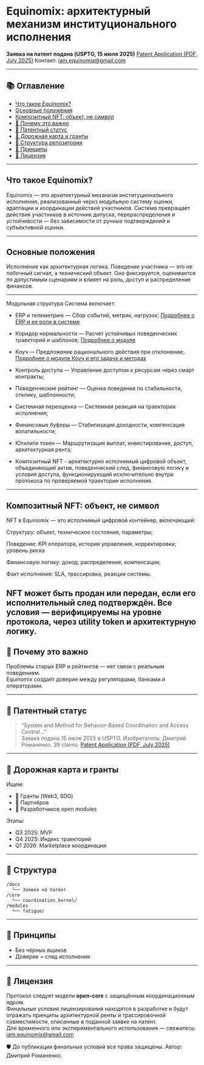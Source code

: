
# Equinomix: архитектурный механизм институционального исполнения

**Заявка на патент подана (USPTO, 15 июля 2025)**  [Patent Application (PDF, July 2025)](./docs/Provisional_Patent_Equinomix_USPTO_2025.pdf)
Контакт: iam.equinomix@gmail.com

---

## 📚 Оглавление

- [Что такое Equinomix?](#-что-такое-equinomix)
- [Основные положения](#основные-положения)
- [Композитный NFT: объект, не символ](#композитный-nft-объект-не-символ)
- [🧠 Почему это важно](#-почему-это-важно)
- [🔐 Патентный статус](#-патентный-статус)
- [🚀 Дорожная карта и гранты](#-дорожная-карта-и-гранты)
- [📂 Структура репозитория](#-структура-репозитория)
- [🧠 Принципы](#-принципы)
- [🙌 Лицензия](#-лицензия)

---

## Что такое Equinomix?

Equinomix — это архитектурный механизм институционального исполнения, реализованный через модульную систему оценки, адаптации и координации действий участников. Система превращает действия участников в источник допуска, перераспределения и устойчивости — без зависимости от ручных подтверждений и субъективной оценки.

---

## Основные положения
Исполнение как архитектурная логика.
Поведение участника — это не побочный сигнал, а технический объект. Оно фиксируется, оценивается по допустимым сценариям и влияет на роль, доступ и распределение финансов.

---

Модульная структура
Система включает:

- ERP и телеметрию — Сбор событий, метрик, нагрузок;
[Подробнее о ERP и ее роли в системе](https://github.com/BigMekCore/equinomix/blob/main/docs/%D0%95%D0%A0%D0%9F%20%D0%BC%D0%BE%D0%B4%D1%83%D0%BB%D1%8C.pdf)

- Коридор нормальности — Расчет устойчивых поведенческих траекторий и шаблонов;
[Подробнее о модуле](https://github.com/BigMekCore/equinomix/blob/main/docs/%D0%BC%D0%BE%D0%B4%D1%83%D0%BB%D1%8C%20%D0%BA%D0%BE%D1%80%D0%B8%D0%B4%D0%BE%D1%80%20%D0%BD%D0%BE%D1%80%D0%BC%D0%B0%D0%BB%D1%8C%D0%BD%D0%BE%D1%81%D1%82%D0%B8.pdf)

- Коуч — Предложение рационального действия при отклонении;. [Подробнее о модуле Коуч и его задачх и методах](https://github.com/BigMekCore/equinomix/blob/main/docs/%D0%9C%D0%BE%D0%B4%D1%83%D0%BB%D1%8C%20%D0%9A%D0%BE%D1%83%D1%87.pdf)
- Контроль доступа — Управление доступом к ресурсам через смарт контракты;
- Поведенческие рейтинг — Оценка поведения по стабильности, отклику, шаблонности;
- Системная переоценка — Системная реакция на траектории исполнения;
- Финансовые буферы — Стабилизация доходности, компенсация волатильности;
- Ютилити токен — Маршрутизация выплат, инвестирование, доступ, архитектурная рента;
- Композитный NFT - архитектурно исполнимый цифровой объект, объединяющий актив, поведенческий след, финансовую логику и условия доступа, функционирующий исключительно внутри протокола по проверяемой траектории исполнения.

---
## Композитный NFT: объект, не символ
NFT в Equinomix — это исполнимый цифровой контейнер, включающий:

Структуру: объект, техническое состояние, параметры;

Поведение: KPI оператора, история управления, корректировки; уровень риска

Финансовую логику: доход, распределение, компенсации;

Факт исполнения: SLA, трассировка, реакция системы.

NFT может быть продан или передан, если его исполнительный след подтверждён. Все условия — верифицируемы на уровне протокола, через utility token и архитектурную логику.
---

## 🧠 Почему это важно

Проблемы старых ERP и рейтингов — нет связи с реальным поведением.  
Equinomix создаёт доверие между регуляторами, банками и операторами.

---

## 🔐 Патентный статус

> “System and Method for Behavior-Based Coordination and Access Control...”  
Заявка подана 15 июля 2025 в USPTO. Изобретатель: Дмитрий Романенко. 39 claims. [Patent Application (PDF, July 2025)](./docs/Provisional_Patent_Equinomix_USPTO_2025.pdf)

---

## 🚀 Дорожная карта и гранты

Ищем:
- 💸 Гранты (Web3, SDG)
- 🤝 Партнёров
- 👷 Разработчиков open modules

Этапы:
- Q3 2025: MVP
- Q4 2025: Индекс траекторий
- Q1 2026: Marketplace координации

---

## 📂 Структура

```
/docs
  └── Заявка на патент
/core
  └── coordination_kernel/
/modules
  └── fatigue/
```

---

## 🧠 Принципы

- Без чёрных ящиков
- Доверие = след исполнения

---

## 🙌 Лицензия

Протокол следует модели **open-core** с защищённым координационным ядром.  
Финальные условия лицензирования находятся в разработке и будут отражать принципы архитектурной ренты и трассировочной совместимости, описанные в поданной заявке на патент.  
Для временного или экспериментального использования — свяжитесь: iam.equinomix@gmail.com

🛡️ До публикации финальных условий все права защищены. Автор: Дмитрий Романенко.
